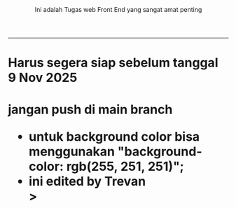 <header>Ini adalah Tugas web Front End yang sangat amat penting</header>
<hr>
<h1>Harus segera siap sebelum tanggal 9 Nov 2025<h1>
jangan push di main branch
<ul>
    <li>untuk background color bisa menggunakan "background-color: rgb(255, 251, 251)";</li>
    <li>ini edited by Trevan</li>>
</ul>
